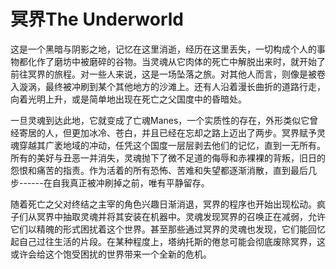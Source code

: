 # 冥界The Underworld 

这是一个黑暗与阴影之地，记忆在这里消逝，经历在这里丢失，一切构成个人的事物都化作了磨坊中被磨碎的谷物。当灵魂从它肉体的死亡中解脱出来时，就开始了前往冥界的旅程。对一些人来说，这是一场坠落之旅。对其他人而言，则像是被卷入漩涡，最终被冲刷到某个其他地方的沙滩上。还有人沿着漫长曲折的道路行走，向着光明上升，或是简单地出现在死亡之父国度中的昏暗处。

一旦灵魂到达此地，它就变成了亡魂Manes，一个实质性的存在，外形类似它曾经寄居的人，但更加冰冷、苍白，并且已经在忘却之路上迈出了两步。冥界赋予灵魂穿越其广袤地域的冲动，任凭这个国度一层层剥去他们的记忆，直到一无所有。所有的美好与丑恶一并消失，灵魂抛下了微不足道的侮辱和赤裸裸的背叛，旧日的怨恨和痛苦的指责。作为活着的所有恐怖、苦难和失望都逐渐消散，直到最后几步------在自我真正被冲刷掉之前，唯有平静留存。

随着死亡之父对终结之主宰的角色兴趣日渐消退，冥界的程序也开始出现松动。疯子们从冥界中抽取灵魂并将其安装在机器中。灵魂发现冥界的召唤正在减弱，允许它们以精魄的形式困扰着这个世界。甚至那些通过冥界的灵魂也发现，它们能回忆起自己过往生活的片段。在某种程度上，塔纳托斯的倦怠可能会彻底废除冥界，这或许会给这个饱受困扰的世界带来一个全新的危机。
